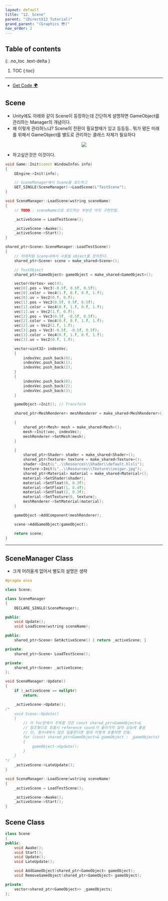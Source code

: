 ```yaml
---
layout: default
title: "12. Scene"
parent: "(DirectX12 Tutorial)"
grand_parent: "(Graphics 😎)"
nav_order: 2
---
```


## Table of contents
{: .no_toc .text-delta }

1. TOC
{:toc}

---

* [Get Code 🌍](https://github.com/Arthur880708/DirextX12-Example/tree/12)

## Scene

* Unity에도 아래와 같이 Scene이 등장하는데 간단하게 설명하면 GameObject를 관리하는 Manager의 개념이다. 
* 왜 이렇게 관리하느냐? Scene의 전환이 필요할때가 있고 등등등.. 뭐가 됐든 미래를 위해서 GameObject를 별도로 관리하는 클래스 자체가 필요하다

<p align="center">
  <img src="https://taehyungs-programming-blog.github.io/blog/assets/images/cpp/directx/directx-11-1.png"/>
</p>

* 하고싶은것은 이것이다.

```cpp
void Game::Init(const WindowInfo& info)
{
	GEngine->Init(info);

    // SceneManager에서 Scene을 로드하고
	GET_SINGLE(SceneManager)->LoadScene(L"TestScene");
}
```

```cpp
void SceneManager::LoadScene(wstring sceneName)
{
	// TODO : sceneName으로 로드하는 부분은 아직 구현안됨.

	_activeScene = LoadTestScene();

	_activeScene->Awake();
	_activeScene->Start();
}
```

```cpp
shared_ptr<Scene> SceneManager::LoadTestScene()
{
    // 아래처럼 Scene내에서 사용될 object를 정의한다.
	shared_ptr<Scene> scene = make_shared<Scene>();

	// TestObject
	shared_ptr<GameObject> gameObject = make_shared<GameObject>();

	vector<Vertex> vec(4);
	vec[0].pos = Vec3(-0.5f, 0.5f, 0.5f);
	vec[0].color = Vec4(1.f, 0.f, 0.f, 1.f);
	vec[0].uv = Vec2(0.f, 0.f);
	vec[1].pos = Vec3(0.5f, 0.5f, 0.5f);
	vec[1].color = Vec4(0.f, 1.f, 0.f, 1.f);
	vec[1].uv = Vec2(1.f, 0.f);
	vec[2].pos = Vec3(0.5f, -0.5f, 0.5f);
	vec[2].color = Vec4(0.f, 0.f, 1.f, 1.f);
	vec[2].uv = Vec2(1.f, 1.f);
	vec[3].pos = Vec3(-0.5f, -0.5f, 0.5f);
	vec[3].color = Vec4(0.f, 1.f, 0.f, 1.f);
	vec[3].uv = Vec2(0.f, 1.f);

	vector<uint32> indexVec;
	{
		indexVec.push_back(0);
		indexVec.push_back(1);
		indexVec.push_back(2);
	}
	{
		indexVec.push_back(0);
		indexVec.push_back(2);
		indexVec.push_back(3);
	}

	gameObject->Init(); // Transform

	shared_ptr<MeshRenderer> meshRenderer = make_shared<MeshRenderer>();

	{
		shared_ptr<Mesh> mesh = make_shared<Mesh>();
		mesh->Init(vec, indexVec);
		meshRenderer->SetMesh(mesh);
	}

	{
		shared_ptr<Shader> shader = make_shared<Shader>();
		shared_ptr<Texture> texture = make_shared<Texture>();
		shader->Init(L"..\\Resources\\Shader\\default.hlsli");
		texture->Init(L"..\\Resources\\Texture\\veigar.jpg");
		shared_ptr<Material> material = make_shared<Material>();
		material->SetShader(shader);
		material->SetFloat(0, 0.3f);
		material->SetFloat(1, 0.4f);
		material->SetFloat(2, 0.3f);
		material->SetTexture(0, texture);
		meshRenderer->SetMaterial(material);
	}

	gameObject->AddComponent(meshRenderer);

	scene->AddGameObject(gameObject);

	return scene;
}
```

---

## SceneManager Class

* 크게 어려울게 없어서 별도의 설명은 생략

```cpp
#pragma once

class Scene;

class SceneManager
{
	DECLARE_SINGLE(SceneManager);

public:
	void Update();
	void LoadScene(wstring sceneName);

public:
	shared_ptr<Scene> GetActiveScene() { return _activeScene; }

private:
	shared_ptr<Scene> LoadTestScene();

private:
	shared_ptr<Scene> _activeScene;
};
```

```cpp
void SceneManager::Update()
{
	if (_activeScene == nullptr)
		return;

	_activeScene->Update();
/*
    void Scene::Update()
    {
        // 이 for문에서 주목할 것은 const shared_ptr<GameObject>&
        // 참조형으로 호출시 reference count가 올라가지 않아 성능에 좋음
        // 단, 함수내에서 많은 일을한다면 절대 이렇게 호출하면 안됨.
        for (const shared_ptr<GameObject>& gameObject : _gameObjects)
        {
            gameObject->Update();
        }
    }
*/
	_activeScene->LateUpdate();
}

void SceneManager::LoadScene(wstring sceneName)
{
	_activeScene = LoadTestScene();

	_activeScene->Awake();
	_activeScene->Start();
}
```

## Scene Class

```cpp
class Scene
{
public:
	void Awake();
	void Start();
	void Update();
	void LateUpdate();

	void AddGameObject(shared_ptr<GameObject> gameObject);
	void RemoveGameObject(shared_ptr<GameObject> gameObject);

private:
	vector<shared_ptr<GameObject>> _gameObjects;
};
```